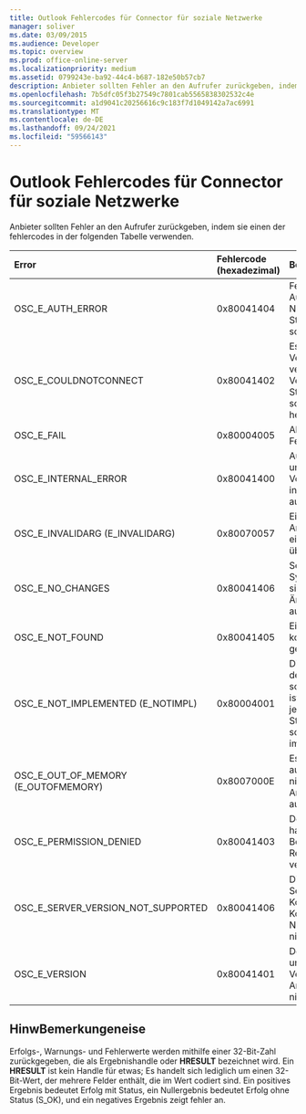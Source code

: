 ```yaml
---
title: Outlook Fehlercodes für Connector für soziale Netzwerke
manager: soliver
ms.date: 03/09/2015
ms.audience: Developer
ms.topic: overview
ms.prod: office-online-server
ms.localizationpriority: medium
ms.assetid: 0799243e-ba92-44c4-b687-182e50b57cb7
description: Anbieter sollten Fehler an den Aufrufer zurückgeben, indem sie einen der fehlercodes in der folgenden Tabelle verwenden.
ms.openlocfilehash: 7b5dfc05f3b27549c7801cab5565838302532c4e
ms.sourcegitcommit: a1d9041c20256616c9c183f7d1049142a7ac6991
ms.translationtype: MT
ms.contentlocale: de-DE
ms.lasthandoff: 09/24/2021
ms.locfileid: "59566143"
---
```

# <a name="outlook-social-connector-provider-error-codes"></a>Outlook Fehlercodes für Connector für soziale Netzwerke

Anbieter sollten Fehler an den Aufrufer zurückgeben, indem sie einen der fehlercodes in der folgenden Tabelle verwenden. 
  
|**Error**|**Fehlercode (hexadezimal)**|**Beschreibung**|
|:-----|:-----|:-----|
|OSC_E_AUTH_ERROR  <br/> |0x80041404  <br/> |Fehler bei der Authentifizierung im Netzwerk des Standorts des sozialen Netzwerks.  <br/> |
|OSC_E_COULDNOTCONNECT  <br/> |0x80041402  <br/> |Es ist keine Verbindung verfügbar, um eine Verbindung mit dem Standort des sozialen Netzwerks herzustellen.  <br/> |
|OSC_E_FAIL  <br/> |0x80004005  <br/> |Allgemeiner Fehlerfehler.  <br/> |
|OSC_E_INTERNAL_ERROR  <br/> |0x80041400  <br/> |Aufgrund eines ungültigen Vorgangs ist ein interner Fehler aufgetreten.  <br/> |
|OSC_E_INVALIDARG (E_INVALIDARG)  <br/> |0x80070057  <br/> |Ein ungültiges Argument wurde an eine Funktion übergeben.  <br/> |
|OSC_E_NO_CHANGES  <br/> |0x80041406  <br/> |Seit der letzten Synchronisierung sind keine Änderungen aufgetreten.  <br/> |
|OSC_E_NOT_FOUND  <br/> |0x80041405  <br/> |Eine Ressource konnte nicht gefunden werden.  <br/> |
|OSC_E_NOT_IMPLEMENTED (E_NOTIMPL)  <br/> |0x80004001  <br/> |Die Anforderung an den Standort des sozialen Netzwerks ist gültig, wurde jedoch nicht vom Standort des sozialen Netzwerks implementiert.  <br/> |
|OSC_E_OUT_OF_MEMORY (E_OUTOFMEMORY)  <br/> |0x8007000E  <br/> |Es ist ein Fehler aufgetreten, der nicht genügend Arbeitsspeicher aufweist.  <br/> |
|OSC_E_PERMISSION_DENIED  <br/> |0x80041403  <br/> |Der OSC-Anbieter hat die Berechtigung für die Ressource verweigert.  <br/> |
|OSC_E_SERVER_VERSION_NOT_SUPPORTED  <br/> |0x80041406  <br/> |Die Version des Servers zum Konfigurieren des Kontos für soziale Netzwerke wird nicht unterstützt.  <br/> |
|OSC_E_VERSION  <br/> |0x80041401  <br/> |Der Anbieter unterstützt diese Version der OSC-Anbietererweiterung nicht.  <br/> |
   
## <a name="remarks"></a>HinwBemerkungeneise

Erfolgs-, Warnungs- und Fehlerwerte werden mithilfe einer 32-Bit-Zahl zurückgegeben, die als Ergebnishandle oder **HRESULT** bezeichnet wird. Ein **HRESULT** ist kein Handle für etwas; Es handelt sich lediglich um einen 32-Bit-Wert, der mehrere Felder enthält, die im Wert codiert sind. Ein positives Ergebnis bedeutet Erfolg mit Status, ein Nullergebnis bedeutet Erfolg ohne Status (S_OK), und ein negatives Ergebnis zeigt fehler an. 
  

